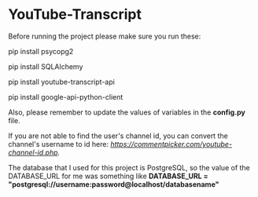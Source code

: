 # YouTube-Transcript

Before running the project please make sure you run these:

pip install psycopg2

pip install SQLAlchemy

pip install youtube-transcript-api

pip install google-api-python-client



Also, please remember to update the values of variables in the **config.py** file.

If you are not able to find the user's channel id, you can convert the channel's username to id here: _https://commentpicker.com/youtube-channel-id.php._

The database that I used for this project is PostgreSQL, so the value of the DATABASE_URL for me was something like **DATABASE_URL = "postgresql://username:password@localhost/databasename"**
